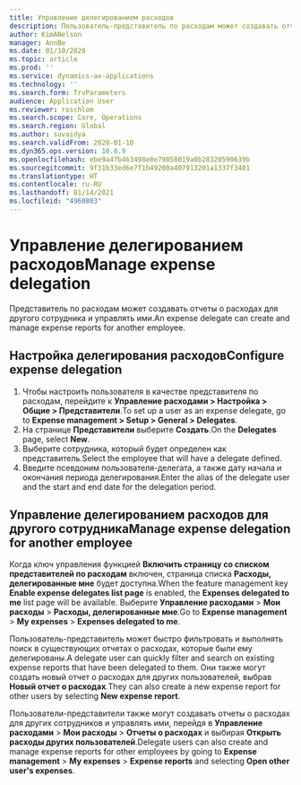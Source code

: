 ```yaml
---
title: Управление делегированием расходов
description: Пользователь-представитель по расходам может создавать отчеты о расходах для другого сотрудника организации и управлять ими.
author: KimANelson
manager: AnnBe
ms.date: 01/10/2020
ms.topic: article
ms.prod: ''
ms.service: dynamics-ax-applications
ms.technology: ''
ms.search.form: TrvParameters
audience: Application User
ms.reviewer: roschlom
ms.search.scope: Core, Operations
ms.search.region: Global
ms.author: suvaidya
ms.search.validFrom: 2020-01-10
ms.dyn365.ops.version: 10.0.9
ms.openlocfilehash: ebe9a47b463498e8e79058019a0b28320590639b
ms.sourcegitcommit: 9f31b33ed6e7f1b49200a407913201a1337f3401
ms.translationtype: HT
ms.contentlocale: ru-RU
ms.lasthandoff: 01/14/2021
ms.locfileid: "4960803"
---
```

# <a name="manage-expense-delegation"></a><span data-ttu-id="b605a-103">Управление делегированием расходов</span><span class="sxs-lookup"><span data-stu-id="b605a-103">Manage expense delegation</span></span>

<span data-ttu-id="b605a-104">Представитель по расходам может создавать отчеты о расходах для другого сотрудника и управлять ими.</span><span class="sxs-lookup"><span data-stu-id="b605a-104">An expense delegate can create and manage expense reports for another employee.</span></span>

## <a name="configure-expense-delegation"></a><span data-ttu-id="b605a-105">Настройка делегирования расходов</span><span class="sxs-lookup"><span data-stu-id="b605a-105">Configure expense delegation</span></span>

1. <span data-ttu-id="b605a-106">Чтобы настроить пользователя в качестве представителя по расходам, перейдите к **Управление расходами > Настройка > Общие > Представители**.</span><span class="sxs-lookup"><span data-stu-id="b605a-106">To set up a user as an expense delegate, go to **Expense management > Setup > General > Delegates**.</span></span>
2. <span data-ttu-id="b605a-107">На странице **Представители** выберите **Создать**.</span><span class="sxs-lookup"><span data-stu-id="b605a-107">On the **Delegates** page, select **New**.</span></span>
3. <span data-ttu-id="b605a-108">Выберите сотрудника, который будет определен как представитель.</span><span class="sxs-lookup"><span data-stu-id="b605a-108">Select the employee that will have a delegate defined.</span></span> 
4. <span data-ttu-id="b605a-109">Введите псевдоним пользователя-делегата, а также дату начала и окончания периода делегирования.</span><span class="sxs-lookup"><span data-stu-id="b605a-109">Enter the alias of the delegate user and the start and end date for the delegation period.</span></span>

## <a name="manage-expense-delegation-for-another-employee"></a><span data-ttu-id="b605a-110">Управление делегированием расходов для другого сотрудника</span><span class="sxs-lookup"><span data-stu-id="b605a-110">Manage expense delegation for another employee</span></span>

<span data-ttu-id="b605a-111">Когда ключ управления функцией **Включить страницу со списком представителей по расходам** включен, страница списка **Расходы, делегированные мне** будет доступна.</span><span class="sxs-lookup"><span data-stu-id="b605a-111">When the feature management key **Enable expense delegates list page** is enabled, the **Expenses delegated to me** list page will be available.</span></span> <span data-ttu-id="b605a-112">Выберите **Управление расходами** > **Мои расходы** > **Расходы, делегированные мне**.</span><span class="sxs-lookup"><span data-stu-id="b605a-112">Go to **Expense management** > **My expenses** > **Expenses delegated to me**.</span></span>

<span data-ttu-id="b605a-113">Пользователь-представитель может быстро фильтровать и выполнять поиск в существующих отчетах о расходах, которые были ему делегированы.</span><span class="sxs-lookup"><span data-stu-id="b605a-113">A delegate user can quickly filter and search on existing expense reports that have been delegated to them.</span></span> <span data-ttu-id="b605a-114">Они также могут создать новый отчет о расходах для других пользователей, выбрав **Новый отчет о расходах**.</span><span class="sxs-lookup"><span data-stu-id="b605a-114">They can also create a new expense report for other users by selecting **New expense report**.</span></span>

<span data-ttu-id="b605a-115">Пользователи-представители также могут создавать отчеты о расходах для других сотрудников и управлять ими, перейдя в **Управление расходами** > **Мои расходы** > **Отчеты о расходах** и выбирая **Открыть расходы других пользователей**.</span><span class="sxs-lookup"><span data-stu-id="b605a-115">Delegate users can also create and manage expense reports for other employees by going to **Expense management** > **My expenses** > **Expense reports** and selecting **Open other user's expenses**.</span></span>
